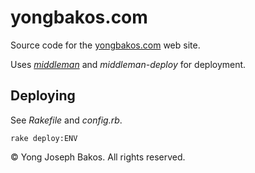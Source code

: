# yongbakos.com

Source code for the [yongbakos.com](http://yongbakos.com) web site.

Uses _[middleman](https://middlemanapp.com/)_ and _middleman-deploy_ for deployment.

## Deploying

See _Rakefile_ and _config.rb_.

`rake deploy:ENV`

&copy; Yong Joseph Bakos. All rights reserved.
